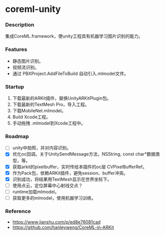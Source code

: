 # coreml-unity

### Description
集成CoreML.framework，使unity工程具有机器学习图片识别的能力。

### Features
- 静态图片识别。
- 视频流识别。
- 通过 PBXProject.AddFileToBuild 自动引入.mlmodel文件。

### Startup
1. 下载最新的ARKit插件，替换UnityARKitPlugin包。
2. 下载最新的TextMesh Pro，导入工程。
3. 下载MobileNet.mlmodel。
4. Build Xcode工程。
5. 手动拖拽 .mlmodel到Xcode工程中。

### Roadmap
- [ ] unity中拍照，并对内容识别。
- [x] 优化oc回调。关于UnitySendMessage方法，NSString, const char*数据类型，等。
- [x] 获取arkit的pixelbuffer，实时传给本插件的oc层 CVPixelBufferRef。
- [x] 作为Pack包，依赖ARKit插件，避免session、buffer冲突。
- [x] 识别成功，将结果用TextMesh显示在世界坐标下。
- [ ] 使用点云，定位屏幕中心射线交点？
- [ ] runtime加载mlmodel。
- [ ] 获取更多的mlmodel，使用机器学习训练。

### Reference
- https://www.jianshu.com/p/ed8e76081cad
- https://github.com/hanleyweng/CoreML-in-ARKit
